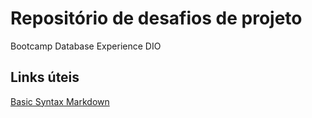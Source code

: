 # Repositório de desafios de projeto  
Bootcamp Database Experience DIO 

## Links úteis

[Basic Syntax Markdown](https://www.markdownguide.org/basic-syntax/)
